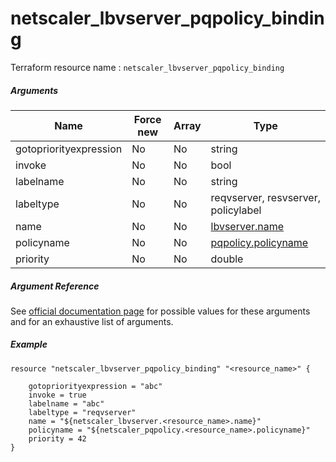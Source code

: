 # netscaler_lbvserver_pqpolicy_binding

Terraform resource name : ```netscaler_lbvserver_pqpolicy_binding```

##### Arguments

| Name | Force new | Array | Type |
|----|----|----|----|
|gotopriorityexpression|No|No|string|
|invoke|No|No|bool|
|labelname|No|No|string|
|labeltype|No|No|reqvserver, resvserver, policylabel|
|name|No|No|[lbvserver.name](/doc/resources/lbvserver.md)|
|policyname|No|No|[pqpolicy.policyname](/doc/resources/pqpolicy.md)|
|priority|No|No|double|


##### Argument Reference

See [official documentation page](https://developer-docs.citrix.com/projects/netscaler-nitro-api/en/11.0/configuration/load-balancing/lbvserver_pqpolicy_binding/lbvserver_pqpolicy_binding/) for possible values for these arguments and for an exhaustive list of arguments.

##### Example

```
resource "netscaler_lbvserver_pqpolicy_binding" "<resource_name>" {

    gotopriorityexpression = "abc"
    invoke = true
    labelname = "abc"
    labeltype = "reqvserver"
    name = "${netscaler_lbvserver.<resource_name>.name}"
    policyname = "${netscaler_pqpolicy.<resource_name>.policyname}"
    priority = 42
}
```

